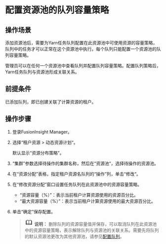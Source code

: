 # 配置资源池的队列容量策略<a name="admin_guide_000131"></a>

## 操作场景<a name="zh-cn_topic_0263899601_s068ad1a970db4d9ba89265e584fb3613"></a>

添加资源池后，需要为Yarn任务队列配置在此资源池中可使用资源的容量策略，队列中的任务才可以正常在这个资源池中执行。每个队列只能配置一个资源池的队列容量策略。

管理员可以在任何一个资源池中查看队列并配置队列容量策略。配置队列策略后，Yarn任务队列与资源池形成关联关系。

## 前提条件<a name="zh-cn_topic_0263899601_s127c3f7cbed345328d8474ed74bee7e8"></a>

已添加队列，即已创建关联了计算资源的租户。

## 操作步骤<a name="zh-cn_topic_0263899601_section5191328542"></a>

1.  登录FusionInsight Manager。
2.  选择“租户资源  \>  动态资源计划“。

    默认显示“资源分布策略”。

3.  “集群”参数选择待操作的集群名称，然后在“资源池“，选择待操作的资源池。
4.  在“资源分配”表格，指定租户资源名队列的“操作”列，单击“修改“。
5.  在“修改资源分配”窗口设置任务队列在此资源池中的资源容量策略。
    -   “资源容量（%）”：表示当前租户计算资源使用的资源百分比。
    -   “最大资源容量（%）”：表示当前租户计算资源使用的最大资源百分比。

6.  单击“确定”保存配置。

    >![](public_sys-resources/icon-note.gif) **说明：** 
    >删除队列的资源容量值并保存，可以取消队列在此资源池中的资源容量策略，表示解除队列与资源池的关联关系。需要先将队列的默认资源池更改为其他资源池，请参见[配置队列](配置队列-98.md#admin_guide_000130)。


